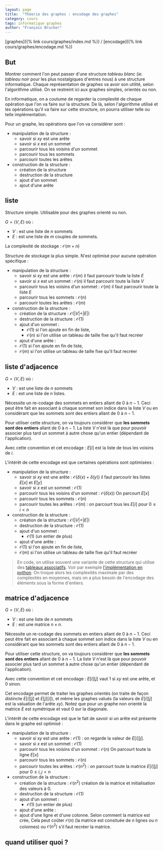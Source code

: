 ```yaml
---
layout: page
title:  "Théorie des graphes : encodage des graphes"
category: cours
tags: informatique graphes
author: "François Brucker"
---
```


[graphes]({% link cours/graphes/index.md %}) / [encodage]({% link cours/graphes/encodage.md %})

## But

Montrer comment l'on peut passer d'une structure *tableau blanc* (*ie.* *tableau noir* pour les plus nostalgiques d'entres nous) à une structure informatique.
Chaque représentation de graphes va avoir son utilité, selon l'algorithme utilisé. On se restreint ici aux graphes simples, orientés ou non.

En informatique, on a coutume de regarder la complexité de chaque opération que l'on va faire sur la structure. De là, selon l'algorithme utilisé et les opérations qu'il va faire sur cette structure, on pourra utiliser telle ou telle implémentation.

Pour un graphe, les opérations que l'on va considérer sont :

* manipulation de la structure :
  * savoir si $xy$ est une arête
  * savoir si $x$ est un sommet
  * parcourir tous les voisins d'un sommet
  * parcourir tous les sommets
  * parcourir toutes les arêtes
* construction de la structure :
  * création de la structure
  * destruction de la structure
  * ajout d'un sommet
  * ajout d'une arête

## liste

Structure simple. Utilisable pour des graphes orienté ou non.

$G = (V, E)$ où :

* $V$ : est une liste de $n$ sommets
* $E$ : est une liste de $m$ couples de sommets.

La complexité de stockage : $\mathcal{O}(m+n)$

Structure de stockage la plus simple. N'est optimisé pour aucune opération spécifique :

* manipulation de la structure :
  * savoir si $xy$ est une arête : $\mathcal{O}(m)$ il faut parcourir toute la liste $E$
  * savoir si $x$ est un sommet : $\mathcal{O}(n)$ il faut parcourir toute la liste $V$
  * parcourir tous les voisins d'un sommet : $\mathcal{O}(m)$ il faut parcourir toute la liste $E$
  * parcourir tous les sommets : $\mathcal{O}(n)$
  * parcourir toutes les arêtes : $\mathcal{O}(m)$
* construction de la structure :
  * création de la structure : $\mathcal{O}(\vert V \vert + \vert E \vert)$
  * destruction de la structure : $\mathcal{O}(1)$
  * ajout d'un sommet :
    * $\mathcal{O}(1)$ si l'on ajoute en fin de liste,
    * $\mathcal{O}(n)$ si l'on utilise un tableau de taille fixe qu'il faut recréer
  * ajout d'une arête :
  * $\mathcal{O}(1)$ si l'on ajoute en fin de liste,
  * $\mathcal{O}(m)$ si l'on utilise un tableau de taille fixe qu'il faut recréer

## liste d'adjacence

$G = (V, E)$ où :

* $V$ : est une liste de $n$ sommets
* $E$ : est une liste de $n$ listes.

Nécessite un re-codage des sommets en entiers allant de 0 à $n-1$. Ceci peut être fait en associant à chaque sommet son indice dans la liste $V$ ou en considérant que les sommets sont des entiers allant de $0$ à $n-1$.

Pour utiliser cette structure, on va toujours considérer que **les sommets sont des entiers** allant de $0$ à $n-1$. La liste $V$ n'est là que pour pouvoir associer plus tard un sommet à autre chose qu'un entier (dépendant de l'application).

Avec cette convention et cet encodage : $E[i]$ est la liste de tous les voisins de $i$.

L'intérêt de cette encodage est que certaines opérations sont optimisées :

* manipulation de la structure :
  * savoir si $xy$ est une arête : $\mathcal{O}(\delta(x) + \delta(y))$ il faut parcourir les listes $E[x]$ et $E[y]$
  * savoir si $x$ est un sommet : $\mathcal{O}(1)$
  * parcourir tous les voisins d'un sommet : $\mathcal{O}(\delta(x))$ On parcourt $E[x]$
  * parcourir tous les sommets : $\mathcal{O}(n)$
  * parcourir toutes les arêtes : $\mathcal{O}(m)$ : on parcourt tous les $E[i]$ pour $0\leq i < n$
* construction de la structure :
  * création de la structure : $\mathcal{O}(\vert V \vert + \vert E \vert)$
  * destruction de la structure : $\mathcal{O}(1)$
  * ajout d'un sommet :
    * $\mathcal{O}(1)$ (un entier de plus)
  * ajout d'une arête :
  * $\mathcal{O}(1)$ si l'on ajoute en fin de liste,
  * $\mathcal{O}(m)$ si l'on utilise un tableau de taille fixe qu'il faut recréer

> En code, on utilise souvent une variante de cette structure qui utilise des [tableaux associatifs](https://fr.wikipedia.org/wiki/Tableau_associatif). Voir par exemple [l'implémentation en python](https://www.python.org/doc/essays/graphs/). On troque alors les complexités maximale par des complexités en moyennes, mais on a plus besoin de l'encodage des éléments sous la forme d'entiers.

## matrice d'adjacence

$G = (V, E)$ où :

* $V$ : est une liste de $n$ sommets
* $E$ : est une matrice $n \times n$.

Nécessite un re-codage des sommets en entiers allant de 0 à $n-1$. Ceci peut être fait en associant à chaque sommet son indice dans la liste $V$ ou en considérant que les sommets sont des entiers allant de $0$ à $n-1$.

Pour utiliser cette structure, on va toujours considérer que **les sommets sont des entiers** allant de $0$ à $n-1$. La liste $V$ n'est là que pour pouvoir associer plus tard un sommet à autre chose qu'un entier (dépendant de l'application).

Avec cette convention et cet encodage : $E[i][j]$ vaut $1$ si $xy$ est une arête, et $0$ sinon.

Cet encodage permet de traiter les graphes orientés (on traite de façon distincte $E[i][j]$ et $E[j][i]$), et même les graphes valués (la valeurs de $E[i][j]$ est la valuation de l'arête $xy$). Notez que pour un graphe non orienté la matrice $E$ est symétrique et vaut $0$ sur la diagonale.

L'intérêt de cette encodage est que le fait de savoir si un arête est présente dans le graphe est optimisé :

* manipulation de la structure :
  * savoir si $xy$ est une arête : $\mathcal{O}(1)$ : on regarde la valeur de $E[i][j]$.
  * savoir si $x$ est un sommet : $\mathcal{O}(1)$
  * parcourir tous les voisins d'un sommet : $\mathcal{O}(n)$ On parcourt toute la ligne $E[x]$
  * parcourir tous les sommets : $\mathcal{O}(n)$
  * parcourir toutes les arêtes : $\mathcal{O}(n^2)$ : on parcourt toute la matrice $E[i][j]$ pour $0\leq i, j < n$
* construction de la structure :
  * création de la structure : $\mathcal{O}(n^2)$ création de la matrice et initialisation des valeurs à 0.
  * destruction de la structure : $\mathcal{O}(1)$
  * ajout d'un sommet :
    * $\mathcal{O}(1)$ (un entier de plus)
  * ajout d'une arête :
  * ajout d'une ligne et d'une colonne. Selon comment la matrice est crée, Cela peut coûter $\mathcal{O}(n)$ (la matrice est consituée de $n$ lignes ou $n$ colonnes) ou $\mathcal{O}(n^2)$ s'il faut recréer la matrice.

## quand utiliser quoi ?



